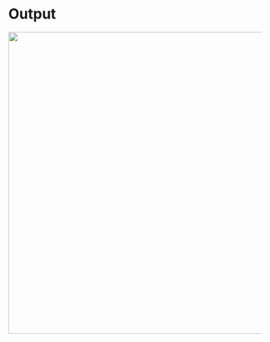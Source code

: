 <h1>Output</h1>

<img src="https://user-images.githubusercontent.com/81542559/158308865-a6e81cbd-3851-49f4-9b82-a780a30953ec.png" width="600">

